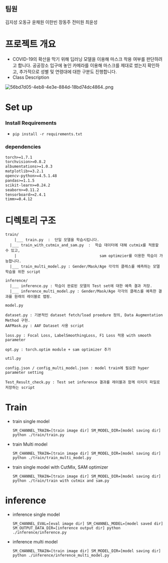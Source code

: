 ## 팀원

김지성 오동규 윤채원 이한빈 장동주 전미원 최윤성

# 프로젝트 개요

- COVID-19의 확산을 막기 위해 딥러닝 모델을 이용해 마스크 착용 여부를 판단하려고 합니다. 공공장소 입구에 놓인 카메라를 이용해 마스크를 제대로 썼는지 확인하고, 추가적으로 성별 및 연령대에 대한 구분도 진행합니다.
- Class Description

![56bd7d05-4eb8-4e3e-884d-18bd74dc4864..png](https://s3-us-west-2.amazonaws.com/secure.notion-static.com/807d6c1c-7d16-4d05-b8ea-067f0c75ee5c/56bd7d05-4eb8-4e3e-884d-18bd74dc4864..png)

# Set up

### Install Requirements

- `pip install -r requirements.txt`

### dependencies

```markdown
torch>=1.7.1
torchvision>=0.8.2
albumentations>=1.0.3
matplotlib>=3.2.1
opencv-python>=4.5.1.48
pandas>=1.1.5
scikit-learn>=0.24.2
seaborn>=0.11.2
tensorboard>=2.4.1
timm>=0.4.12
```

# 디렉토리 구조

```markup
train/
	|___ train.py  :  단일 모델을 학습시킵니다.
  |___ train_with_cutmix_and_sam.py  :  학습 데이터에 대해 cutmix를 적용할 수 있고,
	|                                     sam optimzier를 이용한 학습이 가능합니다.
  |___ train_multi_model.py : Gender/Mask/Age 각각의 클래스를 예측하는 모델 학습을 위한 script

inference/
  |___ inference.py : 학습이 완료된 모델의 Test set에 대한 예측 결과 저장.
  |___ inference_multi_model.py : Gender/Mask/Age 각각의 클래스를 예측한 결과를 원래의 레이블로 맵핑.

model.py 

dataset.py : 기본적인 dataset fetch/load proedure 정의, Data Augmentation Method 구현.
AAFMask.py : AAF Dataset 사용 script

loss.py : Focal Loss, LabelSmoothingLoss, F1 Loss 적용 with smooth parameter

opt.py : torch.optim module + sam optimizer 추가

util.py 

config.json / config_multi_model.json : model train에 필요한 hyper parameter setting

Test_Result_check.py : Test set inference 결과를 레이블과 함께 이미지 파일로 저장하는 script
```

# Train

- train single model

    `SM_CHANNEL_TRAIN=[train image dir] SM_MODEL_DIR=[model saving dir] python ./train/train.py`

- train Multi model

    `SM_CHANNEL_TRAIN=[train image dir] SM_MODEL_DIR=[model saving dir] python ./train/train_multi_model.py`

- train single model with CutMix, SAM optimizer

    `SM_CHANNEL_TRAIN=[train image dir] SM_MODEL_DIR=[model saving dir] python ./train/train with cutmix and sam.py`

# inference

- inference single model

    `SM_CHANNEL_EVAL=[eval image dir] SM_CHANNEL_MODEL=[model saved dir] SM_OUTPUT_DATA_DIR=[inference output dir] python ./inference/inference.py`

- inference multi model

    `SM_CHANNEL_TRAIN=[train image dir] SM_MODEL_DIR=[model saving dir] python ./inference/inference_multi_model.py`
